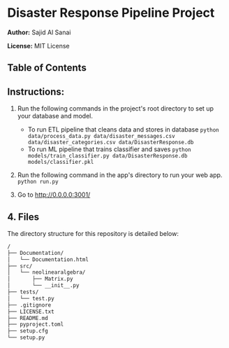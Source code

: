 # Disaster Response Pipeline Project

**Author:** Sajid Al Sanai

**License:** MIT License

## Table of Contents

## Instructions:
1. Run the following commands in the project's root directory to set up your database and model.

    - To run ETL pipeline that cleans data and stores in database
        `python data/process_data.py data/disaster_messages.csv data/disaster_categories.csv data/DisasterResponse.db`
    - To run ML pipeline that trains classifier and saves
        `python models/train_classifier.py data/DisasterResponse.db models/classifier.pkl`

2. Run the following command in the app's directory to run your web app.
    `python run.py`

3. Go to http://0.0.0.0:3001/

## 4. Files

The directory structure for this repository is detailed below:

```bash
/
├── Documentation/
│   └── Documentation.html
├── src/
│   └── neolinearalgebra/
│       ├── Matrix.py
│       └── __init__.py
├── tests/
│   └── test.py
├── .gitignore
├── LICENSE.txt
├── README.md
├── pyproject.toml
├── setup.cfg
└── setup.py
```
